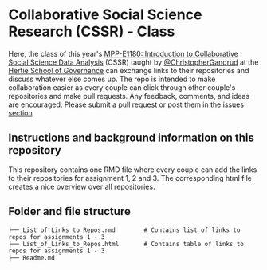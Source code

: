 # Collaborative Social Science Research (CSSR) - Class 

Here, the class of this year's <a href="https://github.com/HertieDataScience/SyllabusAndLectures" target="_blank">MPP-E1180: Introduction to Collaborative Social Science Data Analysis</a> (CSSR) taught by <a href="https://github.com/christophergandrud
" target="_blank">@ChristopherGandrud</a> at the <a href="https://hertie-school.berlin" target="_blank">Hertie School of Governance</a> can exchange links to their repositories and discuss whatever else comes up. The repo is intended to make collaboration easier as every couple can click through other couple's repositories and make pull requests. Any feedback, comments, and ideas are encouraged. Please submit a pull request or post them in the 
<a href="https://github.com/LisaKatharina/CSSR_Class/issues" target="_blank">issues section</a>.

## Instructions and background information on this repository

This repository contains one RMD file where every couple can add the links to their repositories for assignment 1, 2 and 3. The corresponding html file creates a nice overview over all repositories.

## Folder and file structure

    ├── List of Links to Repos.rmd        # Contains list of links to repos for assignments 1 - 3
    ├── List_of_Links_to_Repos.html       # Contains table of links to repos for assignments 1 - 3
    ├── Readme.md                     
